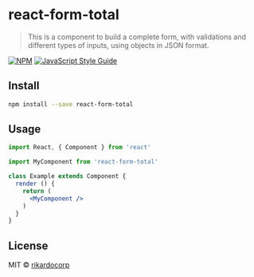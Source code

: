 # react-form-total

> This is a component to build a complete form, with validations and different types of inputs, using objects in JSON format.

[![NPM](https://img.shields.io/npm/v/react-form-total.svg)](https://www.npmjs.com/package/react-form-total) [![JavaScript Style Guide](https://img.shields.io/badge/code_style-standard-brightgreen.svg)](https://standardjs.com)

## Install

```bash
npm install --save react-form-total
```

## Usage

```jsx
import React, { Component } from 'react'

import MyComponent from 'react-form-total'

class Example extends Component {
  render () {
    return (
      <MyComponent />
    )
  }
}
```

## License

MIT © [rikardocorp](https://github.com/rikardocorp)
